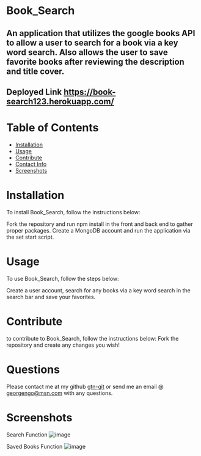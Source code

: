 # Book_Search
## An application that utilizes the google books API to allow a user to search for a book via a key word search. Also allows the user to save favorite books after reviewing the description and title cover.

## Deployed Link https://book-search123.herokuapp.com/

# Table of Contents
* [Installation](#installation)
* [Usage](#usage)
* [Contribute](#contribute)
* [Contact Info](#questions)
* [Screenshots](#screenshots)
# Installation
To install Book_Search, follow the instructions below:

Fork the repository and run npm install in the front and back end to gather proper packages. Create a MongoDB account and run the application via the set start script.

# Usage
To use Book_Search, follow the steps below:

Create a user account, search for any books via a key word search in the search bar and save your favorites.

# Contribute
to contribute to Book_Search, follow the instructions below:
Fork the repository and create any changes you wish!


# Questions
Please contact me at my github [gtn-git](https://github.com/gtn-git) or send me an email @ georgengo@msn.com with any questions.

# Screenshots 

Search Function
![image](https://user-images.githubusercontent.com/85602645/142137699-1e361b6e-9d6c-4c55-a173-9fad03f4f0c4.png)

Saved Books Function
![image](https://user-images.githubusercontent.com/85602645/142137736-cb9862b1-568b-4f00-9f2e-c13fc11135fa.png)
